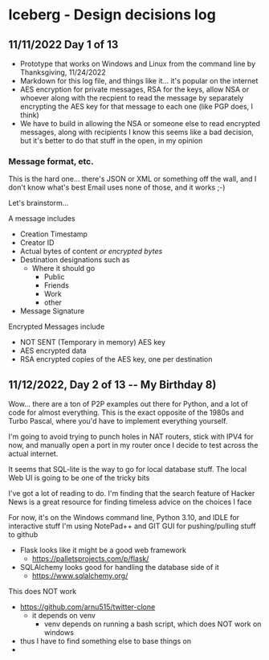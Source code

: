 # Iceberg - Design decisions log

## 11/11/2022 Day 1 of 13

- Prototype that works on Windows and Linux from the command line by Thanksgiving, 11/24/2022
- Markdown for this log file, and things like it... it's popular on the internet
- AES encryption for private messages, RSA for the keys, allow NSA or whoever along with the recpient to read the message by separately encrypting the AES key for that message to each one (like PGP does, I think)
- We have to build in allowing the NSA or someone else to read encrypted messages, along with recipients
  I know this seems like a bad decision, but it's better to do that stuff in the open, in my opinion

### Message format, etc.
  This is the hard one... there's JSON or XML or something off the wall, and I don't know what's best
  Email uses none of those, and it works ;-)
  
Let's brainstorm...

A message includes

- Creation Timestamp
- Creator ID
- Actual bytes of content *or encrypted bytes*
- Destination designations such as
  - Where it should go
	- Public
	- Friends
	- Work
	- other
- Message Signature
	 
	 
Encrypted Messages include
- NOT SENT (Temporary in memory) AES key
- AES encrypted data
- RSA encrypted copies of the AES key, one per destination

## 11/12/2022, Day 2 of 13 -- My Birthday  8)

Wow... there are a ton of P2P examples out there for Python, and a lot of code for almost everything.
This is the exact opposite of the 1980s and Turbo Pascal, where you'd have to implement everything yourself.

I'm going to avoid trying to punch holes in NAT routers, stick with IPV4 for now, and manually open a port
in my router once I decide to test across the actual internet.

It seems that SQL-lite is the way to go for local database stuff. The local Web UI is going to be one of the tricky bits

I've got a lot of reading to do. I'm finding that the search feature of Hacker News is
a great resource for finding timeless advice on the choices I face

For now, it's on the Windows command line, Python 3.10, and IDLE for interactive stuff
I'm using NotePad++ and GIT GUI for pushing/pulling stuff to github

- Flask looks like it might be a good web framework
  - https://palletsprojects.com/p/flask/
- SQLAlchemy looks good for handling the database side of it
  - https://www.sqlalchemy.org/ 

This does NOT work
- https://github.com/arnu515/twitter-clone
  - it depends on venv
    - venv depends on running a bash script, which does NOT work on windows
- thus I have to find something else to base things on
- 
